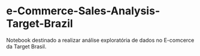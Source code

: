# e-Commerce-Sales-Analysis-Target-Brazil
Notebook destinado a realizar análise exploratória de dados no E-comcerce da Target Brasil.
